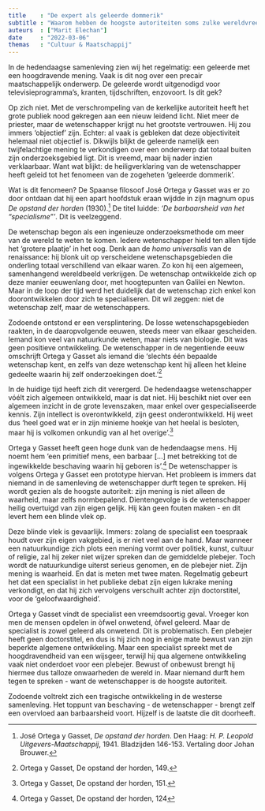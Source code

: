 ```yaml
---
title    : "De expert als geleerde dommerik"
subtitle : "Waarom hebben de hoogste autoriteiten soms zulke wereldvreemde meningen?"
auteurs  : ["Marit Elechan"]
date     : "2022-03-06"
themas   : "Cultuur & Maatschappij"
---
```



In de hedendaagse samenleving zien wij het regelmatig: een geleerde met een hoogdravende mening. Vaak is dit nog over een precair maatschappelijk onderwerp. De geleerde wordt uitgenodigd voor televisieprogramma’s, kranten, tijdschriften, enzovoort. Is dit gek?

Op zich niet. Met de verschrompeling van de kerkelijke autoriteit heeft het grote publiek nood gekregen aan een nieuw leidend licht. Niet meer de priester, maar de wetenschapper krijgt nu het grootste vertrouwen. Hij zou immers ‘objectief’ zijn. Echter: al vaak is gebleken dat deze objectiviteit helemaal niet objectief is. Dikwijls blijkt de geleerde namelijk een twijfelachtige mening te verkondigen over een onderwerp dat totaal buiten zijn onderzoeksgebied ligt. Dit is vreemd, maar bij nader inzien verklaarbaar. Want wat blijkt: de heiligverklaring van de wetenschapper heeft geleid tot het fenomeen van de zogeheten ‘geleerde dommerik’.

Wat is dit fenomeen? De Spaanse filosoof José Ortega y Gasset was er zo door ontdaan dat hij een apart hoofdstuk eraan wijdde in zijn magnum opus _De opstand der horden_ (1930).[^1] De titel luidde: _‘De barbaarsheid van het “specialisme”’_. Dit is veelzeggend.

De wetenschap begon als een ingenieuze onderzoeksmethode om meer van de wereld te weten te komen. Iedere wetenschapper hield ten allen tijde het ‘grotere plaatje’ in het oog. Denk aan de _homo universalis_ van de renaissance: hij blonk uit op verscheidene wetenschapsgebieden die onderling totaal verschillend van elkaar waren. Zo kon hij een algemeen, samenhangend wereldbeeld verkrijgen. De wetenschap ontwikkelde zich op deze manier eeuwenlang door, met hoogtepunten van Galilei en Newton. Maar in de loop der tijd werd het duidelijk dat de wetenschap zich enkel kon doorontwikkelen door zich te specialiseren. Dit wil zeggen: niet de wetenschap zelf, maar de wetenschappers.

Zodoende ontstond er een versplintering. De losse wetenschapsgebieden raakten, in de daaropvolgende eeuwen, steeds meer van elkaar gescheiden. Iemand kon veel van natuurkunde weten, maar niets van biologie. Dit was geen positieve ontwikkeling. De wetenschapper in de negentiende eeuw omschrijft Ortega y Gasset als iemand die ‘slechts één bepaalde wetenschap kent, en zelfs van deze wetenschap kent hij alleen het kleine gedeelte waarin hij zelf onderzoekingen doet.’[^2]

In de huidige tijd heeft zich dit verergerd. De hedendaagse wetenschapper vóélt zich algemeen ontwikkeld, maar is dat niet. Hij beschikt niet over een algemeen inzicht in de grote levenszaken, maar enkel over gespecialiseerde kennis. Zijn intellect is overontwikkeld, zijn geest onderontwikkeld. Hij weet dus ‘heel goed wat er in zijn minieme hoekje van het heelal is besloten, maar hij is volkomen onkundig van al het overige’.[^3]

Ortega y Gasset heeft geen hoge dunk van de hedendaagse mens. Hij noemt hem ‘een primitief mens, een barbaar [...] met betrekking tot de ingewikkelde beschaving waarin hij geboren is’.[^4] De wetenschapper is volgens Ortega y Gasset een prototype hiervan. Het probleem is immers dat niemand in de samenleving de wetenschapper durft tegen te spreken. Hij wordt gezien als de hoogste autoriteit: zijn mening is niet alleen de waarheid, maar zelfs normbepalend. Dientengevolge is de wetenschapper heilig overtuigd van zijn eigen gelijk. Hij kàn geen fouten maken - en dit levert hem een blinde vlek op.

Deze blinde vlek is gevaarlijk. Immers: zolang de specialist een toespraak houdt over zijn eigen vakgebied, is er niet veel aan de hand. Maar wanneer een natuurkundige zich plots een mening vormt over politiek, kunst, cultuur of religie, zal hij zeker niet wijzer spreken dan de gemiddelde plebejer. Toch wordt de natuurkundige uiterst serieus genomen, en de plebejer niet. Zijn mening is waarheid. En dat is meten met twee maten. Regelmatig gebeurt het dat een specialist in het publieke debat zijn eigen lukrake mening verkondigt, en dat hij zich vervolgens verschuilt achter zijn doctorstitel, voor de ‘geloofwaardigheid’.

Ortega y Gasset vindt de specialist een vreemdsoortig geval. Vroeger kon men de mensen opdelen in òfwel onwetend, òfwel geleerd. Maar de specialist is zowel geleerd als onwetend. Dit is problematisch. Een plebejer heeft geen doctorstitel, en dus is hij zich nog in enige mate bewust van zijn beperkte algemene ontwikkeling. Maar een specialist spreekt met de hoogdravendheid van een wijsgeer, terwijl hij qua algemene ontwikkeling vaak niet onderdoet voor een plebejer. Bewust of onbewust brengt hij hiermee dus talloze onwaarheden de wereld in. Maar niemand durft hem tegen te spreken - want de wetenschapper is de hoogste autoriteit.

Zodoende voltrekt zich een tragische ontwikkeling in de westerse samenleving. Het toppunt van beschaving - de wetenschapper - brengt zelf een overvloed aan barbaarsheid voort. Hijzelf is de laatste die dit doorheeft.


[^1]: José Ortega y Gasset, _De opstand der horden_. Den Haag: _H. P. Leopold Uitgevers-Maatschappij_, 1941. Bladzijden 146-153. Vertaling door Johan Brouwer.
[^2]: Ortega y Gasset, De opstand der horden, 149.
[^3]: Ortega y Gasset, De opstand der horden, 151.
[^4]: Ortega y Gasset, De opstand der horden, 124
